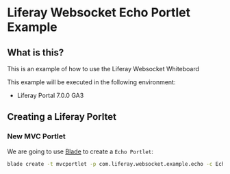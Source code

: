 # Liferay Websocket Echo Portlet Example

## What is this?

This is an example of how to use the Liferay Websocket Whiteboard

This example will be executed in the following environment:

* Liferay Portal 7.0.0 GA3

## Creating a Liferay Porltet

### New MVC Portlet
We are going to use [Blade](https://dev.liferay.com/develop/tutorials/-/knowledge_base/7-0/blade-cli) to create a `Echo Portlet`:

```sh
blade create -t mvcportlet -p com.liferay.websocket.example.echo -c EchoPortlet echo-portlet
```

